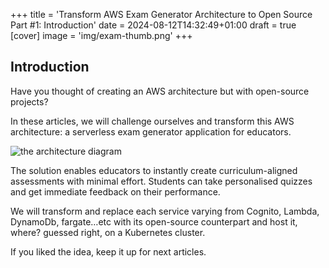 +++
title = 'Transform AWS Exam Generator Architecture to Open Source Part #1: Introduction'
date = 2024-08-12T14:32:49+01:00
draft = true
[cover]
    image = 'img/exam-thumb.png'
+++


## Introduction

Have you thought of creating an AWS architecture but with open-source projects?

In these articles, we will challenge ourselves and transform this AWS architecture: a serverless exam generator application for educators.

![the architecture diagram](/img/cloud-exam-architecture.png)

The solution enables educators to instantly create curriculum-aligned assessments with minimal effort. Students can take personalised quizzes and get immediate feedback on their performance.

We will transform and replace each service varying from Cognito, Lambda, DynamoDb, fargate…etc with its open-source counterpart and host it, where? guessed right, on a Kubernetes cluster.

If you liked the idea, keep it up for next articles.
